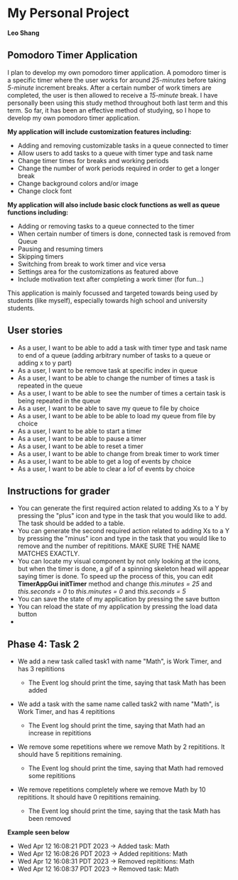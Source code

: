 # My Personal Project
**Leo Shang**
## Pomodoro Timer Application

I plan to develop my own pomodoro timer application. A pomodoro
timer is a specific timer where the user works for around *25-minutes* 
before taking *5-minute* increment breaks. After a certain number
of work timers are completed, the user is then allowed to receive a 
*15-minute* break. I have personally been using this study method throughout
both last term and this term. So far, it has been an effective method of studying,
so I hope to develop my own pomodoro timer application. 

**My application will include customization features including:**

- Adding and removing customizable tasks in a queue connected to timer
- Allow users to add tasks to a queue with timer type and task name
- Change timer times for breaks and working periods
- Change the number of work periods required in order to get a longer break
- Change background colors and/or image
- Change clock font

**My application will also include basic clock functions as well as queue functions including:**

- Adding or removing tasks to a queue connected to the timer
- When certain number of timers is done, connected task is removed from Queue
- Pausing and resuming timers
- Skipping timers
- Switching from break to work timer and vice versa
- Settings area for the customizations as featured above
- Include motivation text after completing a work timer (for fun...)

This application is mainly focussed and targeted towards being used by
students (like myself), especially towards high school and
university students.

## User stories

- As a user, I want to be able to add a task with timer type and task name to end of a queue 
(adding arbitrary number of tasks to a queue or adding x to y part)
- As a user, I want to be remove task at specific index in queue
- As a user, I want to be able to change the number of times a task is repeated in the queue
- As a user, I want to be able to see the number of times a certain task is being repeated in the queue
- As a user, I want to be able to save my queue to file by choice
- As a user, I want to be able to be able to load my queue from file by choice
- As a user, I want to be able to start a timer
- As a user, I want to be able to pause a timer 
- As a user, I want to be able to reset a timer
- As a user, I want to be able to change from break timer to work timer
- As a user, I want to be able to get a log of events by choice
- As a user, I want to be able to clear a lof of events by choice


## Instructions for grader

- You can generate the first required action related to adding Xs to a Y by pressing the "plus" icon and type in the 
task that you would like to add. The task should be added to a table.
- You can generate the second required action related to adding Xs to a Y by pressing the "minus" icon and type in the 
task that you would like to remove and the number of repititions. MAKE SURE THE NAME MATCHES EXACTLY.
- You can locate my visual component by not only looking at the icons, but when the timer is done, a gif of a spinning
skeleton head will appear saying timer is done. To speed up the process of this, you can edit **TimerAppGui initTimer**
method and change _this.minutes = 25_ and _this.seconds = 0_ to _this.minutes = 0_ and _this.seconds = 5_
- You can save the state of my application by pressing the save button
- You can reload the state of my application by pressing the load data button
- 
## Phase 4: Task 2

- We add a new task called task1 with name "Math", is Work Timer, and has 3 repititions
  - The Event log should print the time, saying that task Math has been added

- We add a task with the same name called task2 with name "Math", is Work Timer, and has 4 repititions
  - The Event log should print the time, saying that Math had an increase in repititions

- We remove some repetitions where we remove Math by 2 repititions. It should have 5 repititions remaining.
  - The Event log should print the time, saying that Math had removed some repititions

- We remove repetitions completely where we remove Math by 10 repititions. It should have 0 repititions remaining.
  - The Event log should print the time, saying that the task Math has been removed

**Example seen below**

- Wed Apr 12 16:08:21 PDT 2023  ->  Added task: Math
- Wed Apr 12 16:08:26 PDT 2023  ->  Added repititions: Math
- Wed Apr 12 16:08:31 PDT 2023  ->  Removed repititions: Math
- Wed Apr 12 16:08:37 PDT 2023  ->  Removed task: Math
